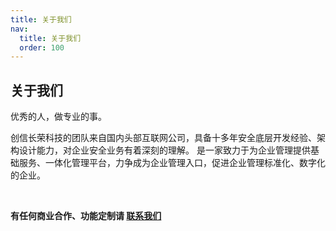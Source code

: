 ```yaml
---
title: 关于我们
nav:
  title: 关于我们
  order: 100
---
```


## 关于我们

优秀的人，做专业的事。

创信长荣科技的团队来自国内头部互联网公司，具备十多年安全底层开发经验、架构设计能力，对企业安全业务有着深刻的理解。 是一家致力于为企业管理提供基础服务、一体化管理平台，力争成为企业管理入口，促进企业管理标准化、数字化的企业。

<br/>

**有任何商业合作、功能定制请 [联系我们](mailto://admin@iMonitorSDK.com)**

